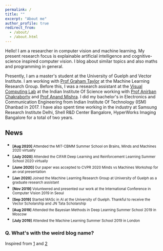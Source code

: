 ```yaml
---
permalink: /
title: ""
excerpt: "About me"
author_profile: true
redirect_from: 
  - /about/
  - /about.html
---
```


Hello! I am a researcher in computer vision and machine learning. My present research focus is explainable artificial intelligence and cognitive-science inspired computer vision. I blog about similar topics and also maths and programming in general.

Presently, I am a master's student at the University of Guelph and Vector Institute. I am working with [Prof Graham Taylor](https://www.gwtaylor.ca/) at the Machine Learning Research Group. Before this, I was a research assistant at the [Visual Computing Lab](http://visual-computing.in/home/) at the Indian Institute Of Science working with [Prof Anirban Chakraborty](http://visual-computing.in/wp-content/uploads/2017/08/anirban-chakraborty.html) and [Prof Anand Mishra](https://anandmishra22.github.io/). I did my bachelor's in Electronics and Communication Engineering from Indian Institute Of Technology (ISM) Dhanbad in 2017. I have also spent time working in the industry at Samsung Research Institute Delhi, Shell R&D Center Bangalore, HyperWorks Imaging Bangalore for a total of two years.

## News


* <sub>**[Aug 2020]** Attended the MIT-CBMM Summer School on Brains, Minds and Machines 2020 virtually</sub>
* <sub>**[July 2020]** Attended the CIFAR Deep Learning and Reinforcement Learning Summer School 2020 virtually</sub> 
* <sub>**[June 2020]** Our paper was accepted to CVPR 2020 Minds vs Machines Workshop for an oral presentation</sub>  
* <sub>**[Jan 2020]** Joined the Machine Learning Research Group at University of Guelph as a graduate research assistant</sub>  
* <sub>**[Nov 2019]** Volunteered and presented our work at the International Conference in Computer Vision 2019 in Seoul</sub>  
* <sub>**[Sep 2019]** Started MASc in AI at the University of Guelph. Thankful to receive the Vector Scholarship and JN Tata Scholarship</sub>   
* <sub>**[Aug 2019]** Attended the Bayesian Methods in Deep Learning Summer School 2019 in Moscow</sub>  
* <sub>**[July 2019]** Attended the Machine Learning Summer School 2019 in London</sub>   


### Q. What's with the weird blog name?

Inspired from [1](https://en.wikipedia.org/wiki/N.Y._State_of_Mind) and [2](https://en.wikipedia.org/wiki/Empire_State_of_Mind)